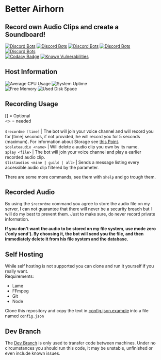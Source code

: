 # Better Airhorn
## Record own Audio Clips and create a Soundboard!

[![Discord Bots](https://discordbots.org/api/widget/status/503996428042108928.svg)](https://discordbots.org/bot/503996428042108928)
[![Discord Bots](https://discordbots.org/api/widget/servers/503996428042108928.svg?noavatar=true)](https://discordbots.org/bot/503996428042108928)
[![Discord Bots](https://discordbots.org/api/widget/upvotes/503996428042108928.svg?noavatar=true)](https://discordbots.org/bot/503996428042108928)
[![Discord Bots](https://discordbots.org/api/widget/lib/503996428042108928.svg?noavatar=true)](https://discordbots.org/bot/503996428042108928)
[![Discord Bots](https://discordbots.org/api/widget/owner/503996428042108928.svg?noavatar=true)](https://discordbots.org/bot/503996428042108928)\
[![Codacy Badge](https://api.codacy.com/project/badge/Grade/020d47a704a046b2b5c6d7fe7618fae6)](https://www.codacy.com/app/Clemens-E/better-airhorn?utm_source=github.com&amp;utm_medium=referral&amp;utm_content=Clemens-E/better-airhorn&amp;utm_campaign=Badge_Grade)
[![Known Vulnerabilities](https://snyk.io//test/github/Clemens-E/better-airhorn/badge.svg?targetFile=package.json)](https://snyk.io//test/github/Clemens-E/better-airhorn?targetFile=package.json)


## Host Information
![Average CPU Usage](https://dashboard.chilo.space/api/v1/badge.svg?chart=system.cpu&alarm=10min_cpu_usage&refresh=auto&label=Average%20CPU%20Usage)
![System Uptime](https://dashboard.chilo.space/api/v1/badge.svg?chart=system.uptime&label=System%20Uptime&refresh=10)\
![Free Memory](https://dashboard.chilo.space/api/v1/badge.svg?chart=system.ram&dimension=free&label=Free%20Memory&refresh=auto&values_color=gray:null|green%3C2000|orange%3C1000|red%3C500)
![Used Disk Space](https://dashboard.chilo.space/api/v1/badge.svg?chart=disk_space._&alarm=disk_space_usage&label=Used%20Disk%20Space&refresh=auto)

## Recording Usage
[] = Optional\
<> = needed\
\
`$recordme [time]` | The bot will join your voice channel and will record you for [time] seconds, if not provided, he will record you for 5 seconds (maximum). For information about Storage see [this Point](#Recorded-Audio).\
`$deleteaudio <name>` | Will delete a audio clip you own by its name.\
`$play <file>` | The bot will join your voice channel and play a earlier recorded audio clip.\
`$listaudios <mine | guild | all>` | Sends a message listing every accessible audio clip filtered by the parameter.

There are some more commands, see them with `$help` and go trough them.

## Recorded Audio

By using the `$recordme` command you agree to store the audio file on my server, I can not guarantee that there will never be a security breach but I will do my best to prevent them.
Just to make sure, do never record private information.

**If you don't want the audio to be stored on my file system, use mode zero ('only send'). By choosing it, the bot will send you the file, and then immediately delete it from his file system and the database.**

## Self Hosting

While self hosting is not supported you can clone and run it yourself if you really want.\
Requirements:
- Lame
- FFmpeg
- Git
- Node

Clone this repository and copy the text in [config.json.example](config.json.example) into a file named `config.json`

## Dev Branch

The [Dev Branch](../../tree/dev) is only used to transfer code between machines. Under no circumstances you should run this code, it may be unstable, unfinished or even include known issues.


